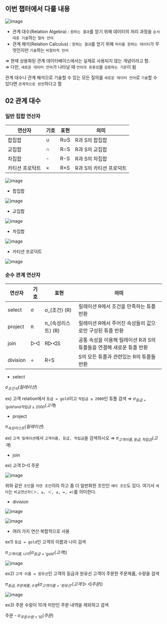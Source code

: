 ## 이번 챕터에서 다룰 내용

![image](https://user-images.githubusercontent.com/64796257/188041400-45af0599-f1de-4fb9-a62a-13a253bec3c6.png)

- 관계 대수(Relation Algebra) : `원하는 결과`를 얻기 위해 데이터의 처리 과정을 `순서대로 기술`하는 `절차 언어`
- 관계 해석(Relation Calculus) : `원하는 결과`를 얻기 위해 `처리를 원하는 데이터`가 무엇인지만 `기술`하는 `비절차적 언어`

⇒ 현재 상용화된 관계 데이터베이스에서는 실제로 사용되지 않는 개념이라고 함.  
⇒ 다만, `새로운 데이터 언어`가 나타날 때 `언어의 유용성`을 `검증하는 기준`이 됨

관계 대수나 관계 해석으로 기술할 수 있는 모든 질의를 `새로운 데이터 언어`로 `기술`할 수 있다면 `관계적으로 완전`하다고 함

## 02 관계 대수

### 일반 집합 연산자 

| 연산자 | 기호 | 표현 | 의미 | 
| --- | --- | --- | --- | 
| 합집합 | ∪ | R∪S | R과 S의 합집합 | 
| 교집합 | ∩ | R∩S | R과 S의 교집합 | 
| 차집합 | - | R-S | R과 S의 차집합 | 
| 카티션 프로턱트 | × | R×S | R과 S의 카티션 프로덕트 | 

![image](https://user-images.githubusercontent.com/64796257/188042532-4b55dab6-1718-4c63-ace0-dfa0352be613.png)

- 합집합

![image](https://user-images.githubusercontent.com/64796257/188042593-3eff2f2c-518c-4bad-a7c2-5494d4aa154a.png)

- 교집합

![image](https://user-images.githubusercontent.com/64796257/188042638-e42041a8-728b-4fb1-90a4-f972b1f87ffb.png)

- 차집합

![image](https://user-images.githubusercontent.com/64796257/188042658-716c7d08-48cb-46e8-b959-40664cda511c.png)

- 카티션 프로덕트 

![image](https://user-images.githubusercontent.com/64796257/188042689-a0884b15-bdee-4e3a-8c87-bece45ecb52d.png)

### 순수 관계 연산자 

| 연산자 | 기호 | 표현 | 의미 | 
| --- | --- | --- | --- | 
| select | σ | σ_(조건) (R) | 릴레이션 R에서 조건을 만족하는 튜플 반환 | 
| project | π | π_(속성리스트) (R) | 릴레이션 R에서 주어진 속성들의 값으로만 구성된 튜플 반환 | 
| join | ▷◁ | R▷◁S | 공통 속성을 이용해 릴레이션 R과 S의 튜플들을 연결해 새로운 튜플 반환 | 
| division | ÷ | R÷S | S의 모든 튜플과 관련있는 R의 튜플들 반환 | 

- select 

$σ_{조건식} (릴레이션)$

ex) 고객 relation에서 `등급 = gold`이고 `적립금 ≥ 2000`인 튜플 검색 ⇒ $σ_{등급 = 'gold' and 적립금 ≥ 2000} (고객)$ 

- project 

$π_{속성리스트} (릴레이션)$

ex) `고객 릴레이션`에서 `고객이름, 등급, 적립금`을 검색하시오 ⇒ $π_{고객이름, 등급, 적립금} (고객)$ 

- join 

ex) 고객 ▷◁ 주문

![image](https://user-images.githubusercontent.com/64796257/188044282-e7ace7f6-fb37-4194-8eba-bd6288c38c8c.png)

위와 같은 `조인`을 `자연 조인`이라 하고 좀 더 일반화한 조인인 `세타 조인`도 있다. 여기서 `세타`는 `비교연산자(＞, ≥, ＜, ≤, =, ≠)`를 의미한다.

- division

![image](https://user-images.githubusercontent.com/64796257/188044807-10e775e2-8ec9-4bd0-a8b3-e8d64cf5be18.png)

![image](https://user-images.githubusercontent.com/64796257/188044835-ad3f1dc6-f86f-42d0-820a-a6531ba00029.png)

- 여러 가지 연산 복합적으로 사용 

ex1) `등급 = gold`인 고객의 이름과 나이 검색

$π_{고객이름, 나이}(σ_{등급='gold'} (고객))$

![image](https://user-images.githubusercontent.com/64796257/188045226-7e85355f-7f0d-49f2-92f0-cabf64b1e306.png)

ex2) `고객 이름 = 원유선`인 고객의 등급과 원유선 고객이 주문한 주문제품, 수량을 검색

$π_{등급, 주문제품, 수량}(σ_{고객이름='원유선'} (고객 ▷◁ 주문))$

![image](https://user-images.githubusercontent.com/64796257/188045370-e1d20e01-1d99-461f-a66a-418f22879665.png)

ex3) 주문 수랑이 10개 미만인 주문 내역을 제외하고 검색 

주문 - $σ_{주문수량<10} (주문)$





















